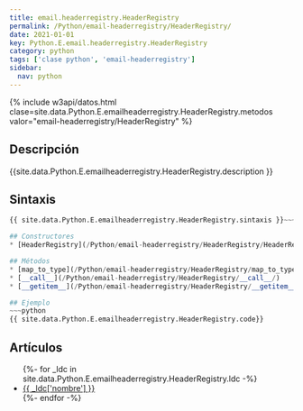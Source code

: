 ```yaml
---
title: email.headerregistry.HeaderRegistry
permalink: /Python/email-headerregistry/HeaderRegistry/
date: 2021-01-01
key: Python.E.email.headerregistry.HeaderRegistry
category: python
tags: ['clase python', 'email-headerregistry']
sidebar: 
  nav: python
---
```


{% include w3api/datos.html clase=site.data.Python.E.emailheaderregistry.HeaderRegistry.metodos valor="email-headerregistry/HeaderRegistry" %}

## Descripción
{{site.data.Python.E.emailheaderregistry.HeaderRegistry.description }}

## Sintaxis
~~~python
{{ site.data.Python.E.emailheaderregistry.HeaderRegistry.sintaxis }}~~~

## Constructores
* [HeaderRegistry](/Python/email-headerregistry/HeaderRegistry/HeaderRegistry/)

## Métodos
* [map_to_type](/Python/email-headerregistry/HeaderRegistry/map_to_type/)
* [__call__](/Python/email-headerregistry/HeaderRegistry/__call__/)
* [__getitem__](/Python/email-headerregistry/HeaderRegistry/__getitem__/)

## Ejemplo
~~~python
{{ site.data.Python.E.emailheaderregistry.HeaderRegistry.code}}
~~~

## Artículos
<ul>
{%- for _ldc in site.data.Python.E.emailheaderregistry.HeaderRegistry.ldc -%}
   <li>
       <a href="{{_ldc['url'] }}">{{ _ldc['nombre'] }}</a>
   </li>
{%- endfor -%}
</ul>
